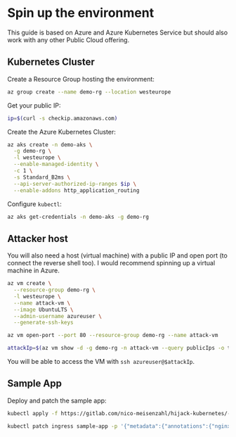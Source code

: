# Spin up the environment

This guide is based on Azure and Azure Kubernetes Service but should also work with any other Public Cloud offering.

## Kubernetes Cluster

Create a Resource Group hosting the environment:

```bash
az group create --name demo-rg --location westeurope
```

Get your public IP:

```bash
ip=$(curl -s checkip.amazonaws.com)

```

Create the Azure Kubernetes Cluster:

```bash
az aks create -n demo-aks \
  -g demo-rg \
  -l westeurope \
  --enable-managed-identity \
  -c 1 \
  -s Standard_B2ms \
  --api-server-authorized-ip-ranges $ip \
  --enable-addons http_application_routing
```

Configure `kubectl`:

```bash
az aks get-credentials -n demo-aks -g demo-rg
```

## Attacker host

You will also need a host (virtual machine) with a public IP and open port (to connect the reverse shell too). I would recommend spinning up a virtual machine in Azure.

``` bash
az vm create \
  --resource-group demo-rg \
  -l westeurope \
  --name attack-vm \
  --image UbuntuLTS \
  --admin-username azureuser \
  --generate-ssh-keys

az vm open-port --port 80 --resource-group demo-rg --name attack-vm

attackIp=$(az vm show -d -g demo-rg -n attack-vm --query publicIps -o tsv)
```

You will be able to access the VM with `ssh azureuser@$attackIp`.

## Sample App

Deploy and patch the sample app:

```bash
kubectl apply -f https://gitlab.com/nico-meisenzahl/hijack-kubernetes/-/raw/main/assets/demo.yaml

kubectl patch ingress sample-app -p '{"metadata":{"annotations":{"nginx.ingress.kubernetes.io/whitelist-source-range":"'$ip'/32"}}}'
```
